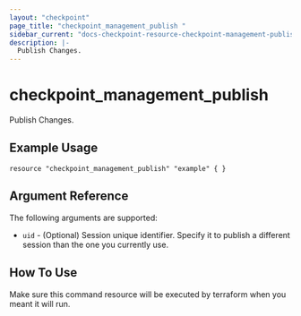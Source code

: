 ```yaml
---
layout: "checkpoint"
page_title: "checkpoint_management_publish "
sidebar_current: "docs-checkpoint-resource-checkpoint-management-publish"
description: |-
  Publish Changes.
---
```


# checkpoint_management_publish

Publish Changes.

## Example Usage

```hcl
resource "checkpoint_management_publish" "example" { }
```

## Argument Reference

The following arguments are supported:

* `uid` - (Optional) Session unique identifier. Specify it to publish a different session than the one you currently use.

## How To Use
Make sure this command resource will be executed by terraform when you meant it will run.  



